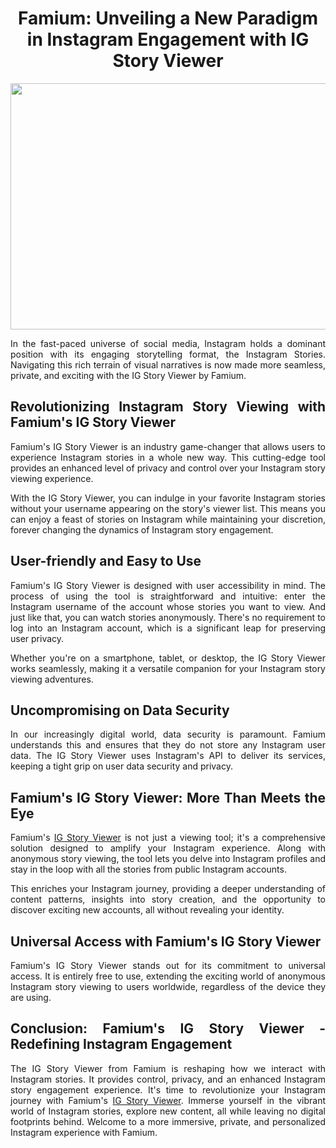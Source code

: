 <h1 style="text-align: center;">Famium: Unveiling a New Paradigm in Instagram Engagement with IG Story Viewer</h1>
<p><a href="https://famium.co/instagram-stories-downloader"><img style="display: block; margin-left: auto; margin-right: auto;" src="https://storage.googleapis.com/webs-urls/o1.png" alt="" width="750" height="394" /></a></p>
<p style="text-align: justify;">In the fast-paced universe of social media, Instagram holds a dominant position with its engaging storytelling format, the Instagram Stories. Navigating this rich terrain of visual narratives is now made more seamless, private, and exciting with the IG Story Viewer by Famium.</p>
<h2 style="text-align: justify;">Revolutionizing Instagram Story Viewing with Famium's IG Story Viewer</h2>
<p style="text-align: justify;">Famium's IG Story Viewer is an industry game-changer that allows users to experience Instagram stories in a whole new way. This cutting-edge tool provides an enhanced level of privacy and control over your Instagram story viewing experience.</p>
<p style="text-align: justify;">With the IG Story Viewer, you can indulge in your favorite Instagram stories without your username appearing on the story's viewer list. This means you can enjoy a feast of stories on Instagram while maintaining your discretion, forever changing the dynamics of Instagram story engagement.</p>
<h2 style="text-align: justify;">User-friendly and Easy to Use</h2>
<p style="text-align: justify;">Famium's IG Story Viewer is designed with user accessibility in mind. The process of using the tool is straightforward and intuitive: enter the Instagram username of the account whose stories you want to view. And just like that, you can watch stories anonymously. There's no requirement to log into an Instagram account, which is a significant leap for preserving user privacy.</p>
<p style="text-align: justify;">Whether you're on a smartphone, tablet, or desktop, the IG Story Viewer works seamlessly, making it a versatile companion for your Instagram story viewing adventures.</p>
<h2 style="text-align: justify;">Uncompromising on Data Security</h2>
<p style="text-align: justify;">In our increasingly digital world, data security is paramount. Famium understands this and ensures that they do not store any Instagram user data. The IG Story Viewer uses Instagram's API to deliver its services, keeping a tight grip on user data security and privacy.</p>
<h2 style="text-align: justify;">Famium's IG Story Viewer: More Than Meets the Eye</h2>
<p style="text-align: justify;">Famium's <a href="https://famium.co/instagram-stories-downloader">IG Story Viewer</a> is not just a viewing tool; it's a comprehensive solution designed to amplify your Instagram experience. Along with anonymous story viewing, the tool lets you delve into Instagram profiles and stay in the loop with all the stories from public Instagram accounts.</p>
<p style="text-align: justify;">This enriches your Instagram journey, providing a deeper understanding of content patterns, insights into story creation, and the opportunity to discover exciting new accounts, all without revealing your identity.</p>
<h2 style="text-align: justify;">Universal Access with Famium's IG Story Viewer</h2>
<p style="text-align: justify;">Famium's IG Story Viewer stands out for its commitment to universal access. It is entirely free to use, extending the exciting world of anonymous Instagram story viewing to users worldwide, regardless of the device they are using.</p>
<h2 style="text-align: justify;">Conclusion: Famium's IG Story Viewer - Redefining Instagram Engagement</h2>
<p style="text-align: justify;">The IG Story Viewer from Famium is reshaping how we interact with Instagram stories. It provides control, privacy, and an enhanced Instagram story engagement experience. It's time to revolutionize your Instagram journey with Famium's <a href="https://famium.co/instagram-stories-downloader">IG Story Viewer</a>. Immerse yourself in the vibrant world of Instagram stories, explore new content, all while leaving no digital footprints behind. Welcome to a more immersive, private, and personalized Instagram experience with Famium.</p>
<p style="text-align: justify;">&nbsp;</p>
